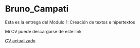 # Bruno_Campati

Esta es la entrega del Modulo 1: Creación de textos e hipertextos

<p>

Mi CV puede descargarse de este link

<p>

[CV actualizado](https://brunocampati.github.io/BrunoCampatiTyHM/blob/main/CV_BrunoCampati.pdf)

